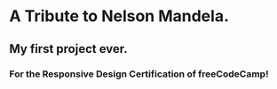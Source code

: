 # A Tribute to Nelson Mandela.
## My first project ever.
### For the Responsive Design Certification of freeCodeCamp!

